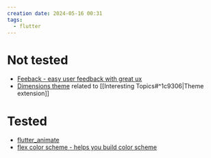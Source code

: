 ```yaml
---
creation date: 2024-05-16 00:31
tags:
  - flutter
---
```

# Not tested
- [Feeback - easy user feedback with great ux](https://pub.dev/packages/feedback)
- [Dimensions theme](https://pub.dev/packages/dimensions_theme) related to [[Interesting Topics#^1c9306|Theme extension]]

# Tested
- [flutter_animate](https://pub.dev/packages/flutter_animate)
- [flex color scheme - helps you build color scheme](https://pub.dev/packages/flex_color_scheme)
